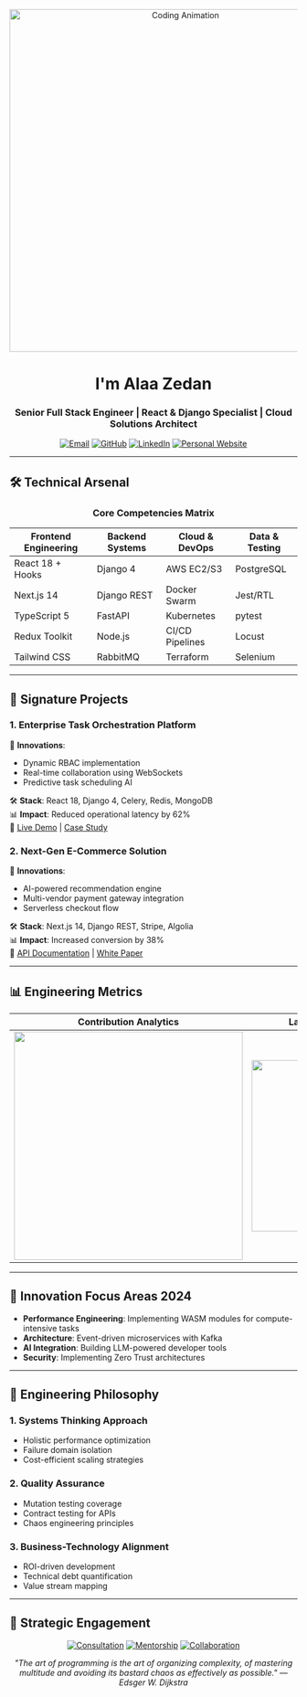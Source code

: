 <p align="center">
  <img src="https://media.giphy.com/media/HLB0nLA36GCCo6JuB5/giphy.gif" width="600" alt="Coding Animation"/>
</p>

<h1 align="center"> I'm Alaa Zedan</h1>
<h3 align="center">Senior Full Stack Engineer | React & Django Specialist | Cloud Solutions Architect</h3>

<p align="center">
  <a href="mailto:engadel987654321@gmail.com"><img src="https://img.shields.io/badge/Email-D14836?style=for-the-badge&logo=gmail&logoColor=white" alt="Email"/></a>
  <a href="https://github.com/alaaezat123"><img src="https://img.shields.io/badge/Portfolio-181717?style=for-the-badge&logo=github&logoColor=white" alt="GitHub"/></a>
  <a href="https://www.linkedin.com/in/alaa-zedan-966b11223/"><img src="https://img.shields.io/badge/LinkedIn-0077B5?style=for-the-badge&logo=linkedin&logoColor=white" alt="LinkedIn"/></a>
  <a href="https://alaazedan.tech"><img src="https://img.shields.io/badge/Website-4285F4?style=for-the-badge&logo=google-chrome&logoColor=white" alt="Personal Website"/></a>
</p>

---

## 🛠️ Technical Arsenal

<div align="center">
  
### Core Competencies Matrix

| Frontend Engineering | Backend Systems | Cloud & DevOps | Data & Testing |
|----------------------|-----------------|----------------|----------------|
| React 18 + Hooks     | Django 4        | AWS EC2/S3     | PostgreSQL     |
| Next.js 14           | Django REST     | Docker Swarm   | Jest/RTL      |
| TypeScript 5         | FastAPI         | Kubernetes     | pytest        |
| Redux Toolkit        | Node.js         | CI/CD Pipelines| Locust        |
| Tailwind CSS         | RabbitMQ        | Terraform      | Selenium      |

</div>

---

## 🏅 Signature Projects

### 1. Enterprise Task Orchestration Platform
🚀 **Innovations**: 
- Dynamic RBAC implementation
- Real-time collaboration using WebSockets
- Predictive task scheduling AI

🛠️ **Stack**: React 18, Django 4, Celery, Redis, MongoDB  
📊 **Impact**: Reduced operational latency by 62%  
🔗 [Live Demo](https://taskmanager.alaazedan.tech) | [Case Study](https://github.com/alaaezat123/task-manager/docs/case-study.md)

### 2. Next-Gen E-Commerce Solution
🚀 **Innovations**: 
- AI-powered recommendation engine
- Multi-vendor payment gateway integration
- Serverless checkout flow

🛠️ **Stack**: Next.js 14, Django REST, Stripe, Algolia  
📊 **Impact**: Increased conversion by 38%  
🔗 [API Documentation](https://ecom-api.alaazedan.tech/swagger) | [White Paper](https://github.com/alaaezat123/ecom-platform/docs/whitepaper.pdf)

---

## 📊 Engineering Metrics

<div align="center">
  
| Contribution Analytics | Language Proficiency | Performance Benchmarks |
|-----------------------|----------------------|------------------------|
| <img src="https://github-readme-activity-graph.vercel.app/graph?username=alaaezat123&theme=github-dark&hide_border=true&area=true" width="400"/> | <img src="https://github-readme-stats.vercel.app/api/top-langs/?username=alaaezat123&layout=compact&theme=github_dark&hide_border=true&exclude_repo=archived-projects" width="300"/> | <img src="https://github-profile-summary-cards.vercel.app/api/cards/profile-details?username=alaaezat123&theme=github_dark" width="400"/> |

</div>

---

## 🔭 Innovation Focus Areas 2024

- **Performance Engineering**: Implementing WASM modules for compute-intensive tasks
- **Architecture**: Event-driven microservices with Kafka
- **AI Integration**: Building LLM-powered developer tools
- **Security**: Implementing Zero Trust architectures

---

## 🧠 Engineering Philosophy

### 1. Systems Thinking Approach
   - Holistic performance optimization
   - Failure domain isolation
   - Cost-efficient scaling strategies

### 2. Quality Assurance
   - Mutation testing coverage
   - Contract testing for APIs
   - Chaos engineering principles

### 3. Business-Technology Alignment
   - ROI-driven development
   - Technical debt quantification
   - Value stream mapping

---

## 🤝 Strategic Engagement

<div align="center">
  
[![Consultation](https://img.shields.io/badge/Technical_Consultation-FF6B6B?style=for-the-badge&logo=notion&logoColor=white)](mailto:engadel987654321@gmail.com)
[![Mentorship](https://img.shields.io/badge/Engineering_Mentorship-6CC644?style=for-the-badge&logo=mentorcruise&logoColor=white)](https://www.linkedin.com/in/alaa-zedan-966b11223/)
[![Collaboration](https://img.shields.io/badge/Open_Source-28A745?style=for-the-badge&logo=open-source-initiative&logoColor=white)](https://github.com/alaaezat123)

</div>

<p align="center">
  <em>"The art of programming is the art of organizing complexity, of mastering multitude and avoiding its bastard chaos as effectively as possible." — Edsger W. Dijkstra</em>
</p>
